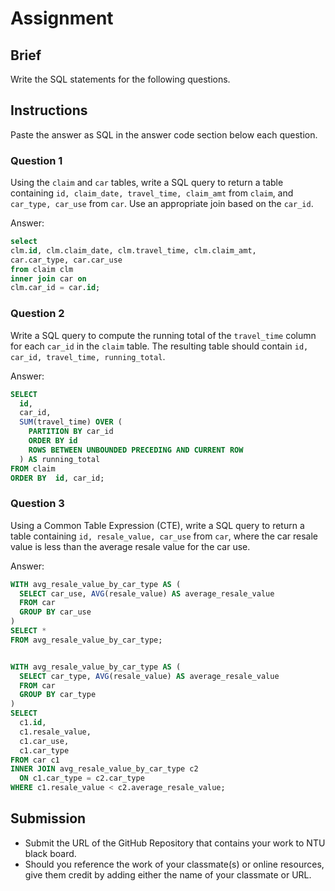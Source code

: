 # Assignment

## Brief

Write the SQL statements for the following questions.

## Instructions

Paste the answer as SQL in the answer code section below each question.

### Question 1

Using the `claim` and `car` tables, write a SQL query to return a table containing `id, claim_date, travel_time, claim_amt` from `claim`, and `car_type, car_use` from `car`. Use an appropriate join based on the `car_id`.

Answer:

```sql
select 
clm.id, clm.claim_date, clm.travel_time, clm.claim_amt,
car.car_type, car.car_use
from claim clm
inner join car on
clm.car_id = car.id;
```

### Question 2

Write a SQL query to compute the running total of the `travel_time` column for each `car_id` in the `claim` table. The resulting table should contain `id, car_id, travel_time, running_total`.

Answer:

```sql
SELECT
  id,
  car_id,
  SUM(travel_time) OVER (
    PARTITION BY car_id
    ORDER BY id
    ROWS BETWEEN UNBOUNDED PRECEDING AND CURRENT ROW
  ) AS running_total
FROM claim
ORDER BY  id, car_id;
```

### Question 3

Using a Common Table Expression (CTE), write a SQL query to return a table containing `id, resale_value, car_use` from `car`, where the car resale value is less than the average resale value for the car use.

Answer:

```sql
WITH avg_resale_value_by_car_type AS (
  SELECT car_use, AVG(resale_value) AS average_resale_value
  FROM car
  GROUP BY car_use
)
SELECT *
FROM avg_resale_value_by_car_type;


WITH avg_resale_value_by_car_type AS (
  SELECT car_type, AVG(resale_value) AS average_resale_value
  FROM car
  GROUP BY car_type
)
SELECT
  c1.id,
  c1.resale_value,
  c1.car_use,
  c1.car_type
FROM car c1
INNER JOIN avg_resale_value_by_car_type c2
  ON c1.car_type = c2.car_type
WHERE c1.resale_value < c2.average_resale_value;


```

## Submission

- Submit the URL of the GitHub Repository that contains your work to NTU black board.
- Should you reference the work of your classmate(s) or online resources, give them credit by adding either the name of your classmate or URL.
